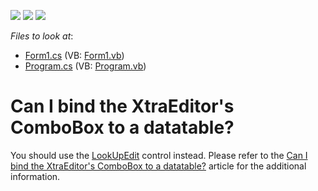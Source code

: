 <!-- default badges list -->
![](https://img.shields.io/endpoint?url=https://codecentral.devexpress.com/api/v1/VersionRange/128618233/13.1.4%2B)
[![](https://img.shields.io/badge/Open_in_DevExpress_Support_Center-FF7200?style=flat-square&logo=DevExpress&logoColor=white)](https://supportcenter.devexpress.com/ticket/details/E747)
[![](https://img.shields.io/badge/📖_How_to_use_DevExpress_Examples-e9f6fc?style=flat-square)](https://docs.devexpress.com/GeneralInformation/403183)
<!-- default badges end -->
<!-- default file list -->
*Files to look at*:

* [Form1.cs](./CS/LookUpEditDemo/Form1.cs) (VB: [Form1.vb](./VB/LookUpEditDemo/Form1.vb))
* [Program.cs](./CS/LookUpEditDemo/Program.cs) (VB: [Program.vb](./VB/LookUpEditDemo/Program.vb))
<!-- default file list end -->
# Can I bind the XtraEditor's ComboBox to a datatable?


<p>You should use the <a href="http://documentation.devexpress.com/#WindowsForms/clsDevExpressXtraEditorsLookUpEdittopic">LookUpEdit</a> control instead. Please refer to the <a href="https://www.devexpress.com/Support/Center/p/A65">Can I bind the XtraEditor's ComboBox to a datatable?</a> article for the additional information.</p>

<br/>


